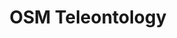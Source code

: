 ---
schema: default
title: OSM Teleontology
notes: A teleontology developed based on data from Open Street Maps.
organization: DataScientia Foundation
resources:
  - name: OSM-TONTO.UAN.owl
    url: >-
      http://git.knowdive.disi.unitn.it:8080/knowledge/LiveKnowledge/SREP/geography/raw/master/Trentino%20OSM%20teleontology.owl
    format: owl
    description: The OWL RDF/XML distribution of the OSM Teleontology.
    license: Creative Commons
    status: Unannotated
    byteSize: '338'
    issued: '2023-04-12'
    language: en
    modified: '11 April 2023, 06:43 (UTC+01:00)'
    OntologyEngineeringTool: Protégé
    ontologyLanguage: owl
    ontologySyntax: rdf
    example: Unknown
    ReferenceLKRepository: SREP
    referenceOntology: UKC
    referenceDatasets: To Be Added
distribution: osm-tonto-owl
keyword: geography
publisher: DataScientia Foundation
category:
  - Society&Territory
versionNotes: Version 1.0 - Unannotated
landingPage: Unknown
accessRigths: Public
creator: Xiaoyue Li
hasVersion: Unknown
isVersionOf: Unknown
issued: '2023-04-12'
modified: '11 April 2023, 06:43 (UTC+01:00)'
language: en
provenance: >-
  (2023-04-12) Marco Barbieri: Added Version 1.0 - Unannotated - to
  LiveKnowledge Catalog
page: Unknown
wasGeneratedBy: DataScientia LiveData Catalog Instantiation
versionInfo: version v1.0
formalityLevel: Teleontology
OntologyEngineeringMethodology: iTelos Knowledge Modelling Methodology
acronym: OSM-TONTO
CompetencyQuestion: Unknown
preferredNamespacePrefix: ds-osm-tonto
toDoList: To completely annotate.
namespacesGenerated: Unknown
namespacesReused: Unknown
datasetLevel: Knowledge Level(L3-4)
spatialExtent: Unknown
temporalExtent: Unknown
---